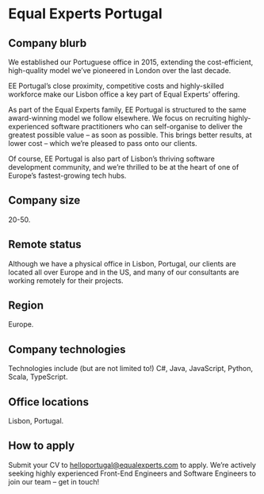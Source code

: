 # Equal Experts Portugal

## Company blurb

We established our Portuguese office in 2015, extending the cost-efficient, high-quality model we’ve pioneered in London over the last decade.

EE Portugal’s close proximity, competitive costs and highly-skilled workforce make our Lisbon office a key part of Equal Experts’ offering.

As part of the Equal Experts family, EE Portugal is structured to the same award-winning model we follow elsewhere. We focus on recruiting highly-experienced software practitioners who can self-organise to deliver the greatest possible value – as soon as possible. This brings better results, at lower cost – which we’re pleased to pass onto our clients.

Of course, EE Portugal is also part of Lisbon’s thriving software development community, and we’re thrilled to be at the heart of one of Europe’s fastest-growing tech hubs.

## Company size

20-50.

## Remote status

Although we have a physical office in Lisbon, Portugal, our clients are located all over Europe and in the US, and many of our consultants are working remotely for their projects.

## Region

Europe.

## Company technologies

Technologies include (but are not limited to!) C#, Java, JavaScript, Python, Scala, TypeScript.

## Office locations

Lisbon, Portugal.

## How to apply

Submit your CV to [helloportugal@equalexperts.com](mailto:helloportugal@equalexperts.com) to apply. We’re actively seeking highly experienced Front-End Engineers and Software Engineers to join our team – get in touch!
